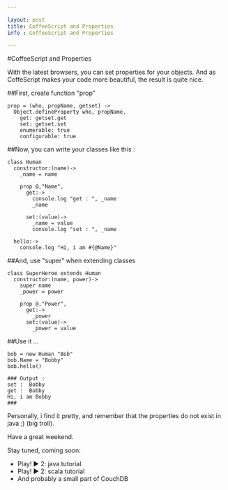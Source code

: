 ```yaml
---

layout: post
title: CoffeeScript and Properties
info : CoffeeScript and Properties

---
```


#CoffeeScript and Properties

With the latest browsers, you can set properties for your objects. And as CoffeScript makes your code more beautiful, the result is quite nice.

##First, create function "prop"


    prop = (who, propName, getset) ->
      Object.defineProperty who, propName,
        get: getset.get
        set: getset.set
        enumerable: true
        configurable: true


##Now, you can write your classes like this :


    class Human
      constructor:(name)->
        _name = name

        prop @,"Name",
          get:->
            console.log "get : ", _name
            _name

          set:(value)->
            _name = value
            console.log "set : ", _name

      hello:->
        console.log "Hi, i am #{@Name}"


##And, use "super" when extending classes


    class SuperHeroe extends Human
      constructor:(name, power)->
        super name
        _power = power

        prop @,"Power",
          get:->
            _power
          set:(value)->
            _power = value


##Use it ...


    bob = new Human "Bob"
    bob.Name = "Bobby"
    bob.hello()

    ### Output :
    set :  Bobby
    get :  Bobby
    Hi, i am Bobby
    ###


Personally, i find it pretty, and remember that the properties do not exist in java ;) (big troll).

Have a great weekend.

Stay tuned, coming soon:

- Play! ► 2: java tutorial
- Play! ► 2: scala tutorial
- And probably a small part of CouchDB
